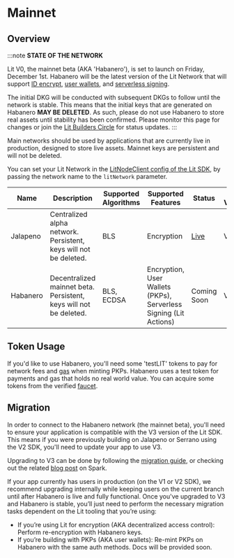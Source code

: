 # Mainnet

## Overview

:::note
**STATE OF THE NETWORK**

Lit V0, the mainnet beta (AKA 'Habanero'), is set to launch on Friday, December 1st. Habanero will be the latest version of the Lit Network that will support [ID encrypt](../../sdk/access-control/encryption.md), [user wallets](../../sdk/wallets/intro.md), and [serverless signing](../../sdk/serverless-signing/overview.md). 

The initial DKG will be conducted with subsequent DKGs to follow until the network is stable. This means that the initial keys that are generated on Habanero **MAY BE DELETED**. As such, please do not use Habanero to store real assets until stability has been confirmed. Please monitor this page for changes or join the [Lit Builders Circle](https://t.me/+aa73FAF9Vp82ZjJh) for status updates.
:::

Main networks should be used by applications that are currently live in production, designed to store live assets. Mainnet keys are persistent and will not be deleted. 

You can set your Lit Network in the [LitNodeClient config of the Lit SDK](../../sdk/installation.md), by passing the network name to the `litNetwork` parameter.


| Name | Description | Supported Algorithms | Supported Features | Status | SDK Version | Deprecation timeline | Contracts |
| ---- | ----------- | -------------------- | ------------------ | ------ | ----------- | -------------------- | --------------- |
| Jalapeno | Centralized alpha network. Persistent, keys will not be deleted. | BLS | Encryption | [Live](https://jalapeno-status.litprotocol.com/) | V1, V2 | None | n/a |
| Habanero | Decentralized mainnet beta. Persistent, keys will not be deleted. | BLS, ECDSA | Encryption, User Wallets (PKPs), Serverless Signing (Lit Actions) | Coming Soon | V3 | TBD | [habanero](https://github.com/LIT-Protocol/networks/tree/main/habanero) | 

## Token Usage
If you'd like to use Habanero, you'll need some 'testLIT' tokens to pay for network fees and [gas](../rollup.mdx) when minting PKPs. Habanero uses a test token for payments and gas that holds no real world value. You can acquire some tokens from the verified [faucet](https://faucet.litprotocol.com/).

## Migration
In order to connect to the Habanero network (the mainnet beta), you'll need to ensure your application is compatible with the V3 version of the Lit SDK. This means if you were previously building on Jalapeno or Serrano using the V2 SDK, you'll need to update your app to use V3. 

Upgrading to V3 can be done by following the [migration guide](../../migration/overview.md), or checking out the related [blog post](https://spark.litprotocol.com/cayenne-network-release-lit-js-sdk-v3/) on Spark.

If your app currently has users in production (on the V1 or V2 SDK), we recommend upgrading internally while keeping users on the current branch until after Habanero is live and fully functional. Once you've upgraded to V3 and Habanero is stable, you’ll just need to perform the necessary migration tasks dependent on the Lit tooling that you’re using:
- If you’re using Lit for encryption (AKA decentralized access control): Perform re-encryption with Habanero keys.
- If you’re building with PKPs (AKA user wallets): Re-mint PKPs on Habanero with the same auth methods. Docs will be provided soon.